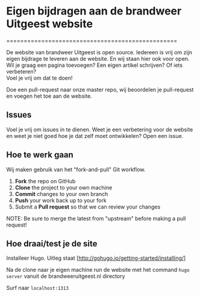 # Eigen bijdragen aan de brandweer Uitgeest website
=================================================

De website van brandweer Uitgeest is open source. Iedereen is vrij om zijn eigen bijdrage te leveren aan de website. En wij staan hier ook voor open. Wil je graag een pagina toevoegen? Een eigen artikel schrijven? Of iets verbeteren?  
Voel je vrij om dat te doen!  

Doe een pull-request naar onze master repo, wij beoordelen je pull-request en voegen het toe aan de website.  

## Issues

Voel je vrij om issues in te dienen. Weet je een verbetering voor de website en weet je niet goed hoe je dat zelf moet ontwikkelen? Open een issue.  

## Hoe te werk gaan

Wij maken gebruik van het "fork-and-pull" Git workflow.

 1. **Fork** the repo on GitHub
 2. **Clone** the project to your own machine
 3. **Commit** changes to your own branch
 4. **Push** your work back up to your fork
 5. Submit a **Pull request** so that we can review your changes

NOTE: Be sure to merge the latest from "upstream" before making a pull request!

## Hoe draai/test je de site

Installeer Hugo. Uitleg staat [http://gohugo.io/getting-started/installing/]  

Na de clone naar je eigen machine run de website met het command `hugo server` vanuit de brandweeruitgeest.nl directory  

Surf naar `localhost:1313`  